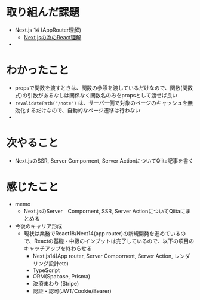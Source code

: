 # 取り組んだ課題

- Next.js 14 (AppRouter理解)
  - [Next.jsの為のReact理解](https://nextjs.org/learn/react-foundations/server-and-client-components)
- 

# わかったこと

+ propsで関数を渡すときは、関数の参照を渡しているだけなので、関数(関数式)の引数があるなしは関係なく関数名のみをpropsとして渡せば良い
+ `revalidatePath("/note")` は、サーバー側で対象のページのキャッシュを無効化するだけなので、自動的なページ遷移は行わない
+ 
# 次やること

- Next.jsのSSR, Server Compornent, Server ActionについてQiita記事を書く 

# 感じたこと

- memo
  - Next.jsのServer　Compornent, SSR, Server ActionについてQiitaにまとめる
- 今後のキャリア形成
  - 現状は業務でReact18/Next14(app router)の新規開発を進めているので、Reactの基礎・中級のインプットは完了しているので、以下の項目のキャッチアップを終わらせる
    - Next.js14(App router, Server Compornent, Server Action, レンダリング設計etc)
    - TypeScript
    - ORM(Spabase, Prisma)
    - 決済まわり (Stripe)
    - 認証・認可(JWT/Cookie/Bearer)


